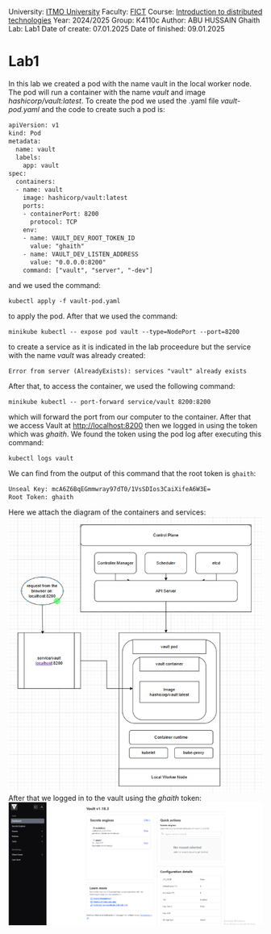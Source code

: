 University: [ITMO University](https://itmo.ru/ru/)
Faculty: [FICT](https://fict.itmo.ru)
Course: [Introduction to distributed technologies](https://github.com/itmo-ict-faculty/introduction-to-distributed-technologies)
Year: 2024/2025
Group: К4110с
Author: ABU HUSSAIN Ghaith
Lab: Lab1
Date of create: 07.01.2025
Date of finished: 09.01.2025

# Lab1
In this lab we created a pod with the name vault in the local worker node. The pod will run a container with the name *vault* and image *hashicorp/vault:latest*.
To create the pod we used the .yaml file *vault-pod.yaml* and the code to create such a pod is:

    apiVersion: v1
    kind: Pod
    metadata:
      name: vault
      labels:
        app: vault
    spec:
      containers:
      - name: vault
        image: hashicorp/vault:latest
        ports:
        - containerPort: 8200
          protocol: TCP
        env:
        - name: VAULT_DEV_ROOT_TOKEN_ID
          value: "ghaith"
        - name: VAULT_DEV_LISTEN_ADDRESS
          value: "0.0.0.0:8200"
        command: ["vault", "server", "-dev"]

and we used the command:

    kubectl apply -f vault-pod.yaml
  to apply the pod.
  After that we used the command:
  

    minikube kubectl -- expose pod vault --type=NodePort --port=8200
to create a service as it is indicated in the lab proceedure but the service with the name *vault* was already created:

    Error from server (AlreadyExists): services "vault" already exists
  After that, to access the container, we used the following command:
  

    minikube kubectl -- port-forward service/vault 8200:8200
  which will forward the port from our computer to the container. 
  After that we access Vault at [http://localhost:8200](http://localhost:8200/)
  then we logged in using the token which was *ghaith*. We found the token using the pod log after executing this command:
  

    kubectl logs vault
We can find from the output of this command that the root token is `ghaith`:

    Unseal Key: mcA6Z6BqEGmmwray97dT0/1VsSDIos3CaiXifeA6W3E=
    Root Token: ghaith
Here we attach the diagram of the containers and services:
![enter image description here](https://github.com/Ghaith-Abuhussain/2024-2025-introduction_to_distributed_technologies-K4110c-ABU-HUSSAIN-Ghaith/blob/main/lab1/diagram.PNG?raw=true)
After that we logged in to the vault using the *ghaith* token:
![enter image description here](https://github.com/Ghaith-Abuhussain/2024-2025-introduction_to_distributed_technologies-K4110c-ABU-HUSSAIN-Ghaith/blob/main/lab1/vault.PNG?raw=true)
